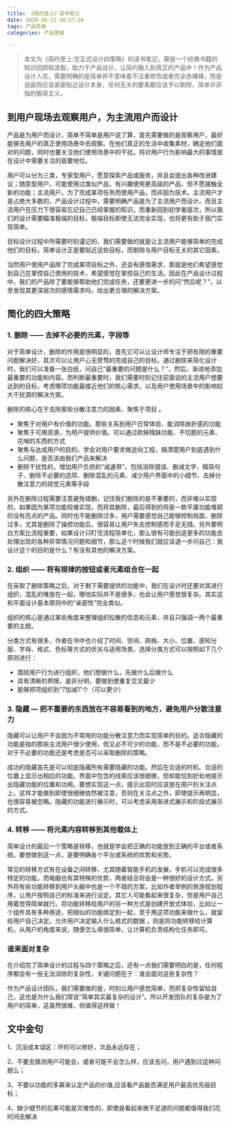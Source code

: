 ```yaml
---
title: 《简约至上》读书笔记
date: 2018-10-12 10:27:24
tags: 产品思维
categories: 产品思维

---
```


> 本文为《简约至上:交互式设计四策略》的读书笔记，算是一个经典书籍的知识回顾和汲取，助力于产品设计，让简约融入到真正的产品中！作为产品设计人员，需要明确的是简单并不意味着不注重修饰或者完全赤裸裸，而是说装饰应该紧密贴近设计本身，任何无关的要素都应该予以剔除，简单并非指的极简主义。

<!--more-->

## 到用户现场去观察用户，为主流用户而设计

产品是为用户而设计，简单不简单是用户说了算，首先需要做的是观察用户，最好能够去用户的真正使用场景中去观察。在他们真正的生活中收集素材，确定他们面对的问题，同时也要关注他们使用场景中的干扰。将对用户行为影响最大的事情放在设计中需要关注的首要地位。

用户可以分为三类，专家型用户，愿意探索产品或服务，并且会提出各种改进建议；随意型用户，可能使用过类似产品，有兴趣使用更高级的产品，但不愿接触全新的功能；主流用户，为了完成某项任务而使用产品，而非因为技术。主流用户才是占绝大多数的，产品设计过程中，需要明确产品是为了主流用户而设计。而且主流用户在压力下很容易忘记自己已经掌握的知识，而重新回到初学者层次，所以我们的设计需要瞄准极端的目标，极端目标即使无法完全实现，也将更有助于我门实现简单。

目标设计过程中所需要时刻谨记的，我们需要做的就是让主流用户能够简单的完成他们的目标，简单设计正是要贴近这些目标，而剔除与用户目标无关的其它因素。

当然用户使用产品除了完成某项目标之外，还会有感情需求，那就是他们希望感觉到自己在掌控自己使用的技术，希望感觉在掌控自己的生活。因此在产品设计过程中，我们的产品除了要能够帮助他们完成任务，还要更进一步的问“然后呢？”，以至发现其更深层次的感情需求吗，给出更合理的解决方案。

## 简化的四大策略

### 1. 删除 —— 去掉不必要的元素，字段等

对于简单设计，删除的作用是很明显的，首先它可以让设计师专注于把有限的重要问题解决好，其次可以让用户心无旁骛的完成自己的目标。通过删除来简化设计时，我们可以准备一张白纸，问自己“最重要的问题是什么？”，然后，渐进地添加最重要的功能和内容。而判断最重要时，我们需要时刻记住前面说的主流用户想要达到的目标，考虑哪项功能最接近他们的核心需求，以及用户使用场景中的影响较大干扰源的解决方案。

删除的核心在于去除那些分散注意力的因素、聚焦于项目 。

- 聚焦于对用户有价值的功能。那些关系到用户日常体验、能消除挫折感的功能
- 聚焦于可用资源，为用户提供价值。可以通过砍掉残缺功能、不切题的元素、花哨的东西的方式
- 聚焦与达成用户的目的。学会对用户要求做逆向工程，搞清楚用户到底遇到什么问题，是否该由我们产品来解决
- 删除干扰性的，增加用户负担的“减速带”。包括消除错误、删减文字、精简句子、删除不必要的选项、删除混乱的元素、减少用户界面中的小细节、去掉分散注意力的视觉元素等手段

另外在删除过程需要注意避免错删，记住我们删除的是不重要的，而非难以实现的，如果因为某项功能较难实现，而将其删除，最后得到的将是一款平庸功能堆砌的没有亮点的产品。同时也不能删除过多，用户需要感觉自己能够控制局面，删除过多，尤其是删除了操控功能后，很容易让用户失去控制感而手足无措。另外要明白方案比流程重要，如果设计只盯住流程简单化，那么很有可能创造更多的功能去处理出现的各种异常情况问题和细节，那么这个时候我们就应该退一步问自己：我设计这个的目的是什么？有没有其他的解决方案。

### 2. 组织 —— 将有规律的按钮或者元素组合在一起

在采取了删除策略之后，对于剩下需要提供的功能中，我们在设计时还要对其进行组织，混乱的堆放在一起，哪怕实际并不是很多，也会让用户感觉很复杂。其实这和平面设计基本原则中的“亲密性”完全类似。

组织的核心是通过某些角度来整理组织松散的信息和元素，并且只强调一两个最重要的主题。

分类方式有很多，作者在书中也介绍了时间、空间、网格、大小、位置、感知分层、字母、格式、色标等方式的优劣与适用场景。选择分类方式可以按照如下几个原则进行：

- 围绕用户行为进行组织，他们想做什么，先做什么后做什么
- 具有清晰的界限，是非分明，要做到使重复交叉最少
- 能够把项组织到“7加减1”个（可以更少）

### 3. 隐藏 — 把不重要的东西放在不容易看到的地方，避免用户分散注意力

隐藏可以让用户不会因为不常用的功能分散注意力而实现简单的目的。适合隐藏的功能是指的那些主流用户很少使用，但又必不可少的功能，而不是不必要的功能，对于不必要的功能还是考虑是否可以采取删除的策略。

成功的隐藏首先是可以彻底隐藏所有需要隐藏的功能。然后在合适的时机、合适的位置上显示出相应的功能。界面中包含的线索应该很细微，但却能恰到好处地提示出隐藏功能的位置和功用。要想实现这一点，提示出现时应该放在用户的关注点上，这样才能做到即使很细微依然被注意，否则在关注点之外，即使提示再明显，也很容易被忽略。隐藏的功能进行展示时，可以考虑采用渐进式展示和阶段式展示的方式。

### 4. 转移 —— 将元素内容转移到其他载体上

简单设计的最后一个策略是转移，也就是学会把正确的功能放到正确的平台或者系统。要想做到这一点，是要明确各个平台或系统的优势和劣势。

常见的转移方式有在设备之间转移，尤其随着智能手机的发展，手机可以完成很多特定的功能，而电脑也有其特殊的优势，两者结合将会是一种很好的设计方式。另外将有些功能转移到用户头脑中也是一个不错的方案，比如作者举例的旅游规划程序，让用户按照自己的标准来进行设定。其它人可能看起来很复杂，但是用户自己用着觉得简单就行。将功能转移给用户的另一种方式是创建开放式体验，比如让一个组件具有多种用途，把相似的功能绑定到一起，至于用这项功能来做什么，就留给用户自己决定。允许用户决定输入什么格式的数据
，则是将功能转移给计算机，从用户的角度来说，随便怎么填很简单，让计算机负责结构化任务即可。

### 谁来面对复杂

在介绍完了简单设计的过程与四个策略之后，还有一点我们需要明白的是，任何程序都会有一些无法消除的复杂性，关键问题在于：谁会面对这些复杂性？

作为产品设计团队，我们需要做的是，时刻让用户感觉简单，而把复杂性留给自己，这也是为什么我们常说“简单其实最复杂的设计”。所以开发团队的复杂是为了用户的简单，这虽然很难，但值得这样做！

## 文中金句

1、沉没成本误区：坏的可以修好，次品永远存在；

2、不要去猜测用户可能会，或者可能不会怎么样，应该去问，用户遇到过这种问题么；

3、不要以功能的多寡来认定产品的价值,应该看产品能否满足用户最高优先级目标；

4、缺少细节的后果可能是灾难性的，即使是看起来微不足道的问题都值得我们花时间去解决